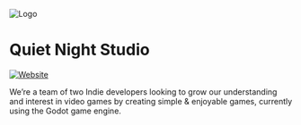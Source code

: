 ![Logo](https://www.quietnightstudio.com/img/logo_circle_hue001ce9f6f92103d1e55e98827495cf7_84879_288x288_fill_box_smart1_3.png)


# Quiet Night Studio
[![Website](https://img.shields.io/website?url=https%3A%2F%2Fquietnightstudio.com)](https://quietnightstudio.com)

We’re a team of two Indie developers looking to grow our understanding and interest in video games by creating simple & enjoyable games, currently using the Godot game engine.
